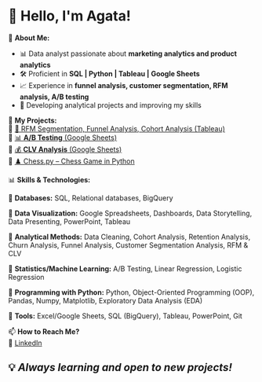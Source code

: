 # 👋 Hello, I'm Agata!

🎯 **About Me:**  
- 📊 Data analyst passionate about **marketing analytics and product analytics**  
- 🛠️ Proficient in **SQL | Python | Tableau | Google Sheets**  
- 📈 Experience in **funnel analysis, customer segmentation, RFM analysis, A/B testing**  
- 🚀 Developing analytical projects and improving my skills

📂 **My Projects:**  
🔹 [🎯 RFM Segmentation, Funnel Analysis, Cohort Analysis (Tableau)](https://public.tableau.com/app/profile/agata.vlasenko/vizzes)  
🔹 [📊 **A/B Testing** (Google Sheets)](https://docs.google.com/spreadsheets/d/1kgddWpSruVzPDeyv_qzPYOJREt0UYrLqVSwjDoQYWGM/edit?usp=sharing)  
🔹 [💰 **CLV Analysis** (Google Sheets)](https://docs.google.com/spreadsheets/d/13jCSN8GFWRkDy4OpPCNXi-kxqza30LPJ-Ok5drpG-9M/edit?usp=sharing)  
🔹 [♟️ Chess.py – Chess Game in Python]()  

📊 **Skills & Technologies:**  

🔹 **Databases:** SQL, Relational databases, BigQuery 

🔹 **Data Visualization:** Google Spreadsheets, Dashboards, Data Storytelling, Data Presenting, PowerPoint, Tableau 

🔹 **Analytical Methods:** Data Cleaning, Cohort Analysis, Retention Analysis, Churn Analysis, Funnel Analysis, Customer Segmentation Analysis, RFM & CLV 

🔹 **Statistics/Machine Learning:** A/B Testing, Linear Regression, Logistic Regression  

🔹 **Programming with Python:** Python, Object-Oriented Programming (OOP), Pandas, Numpy, Matplotlib, Exploratory Data Analysis (EDA)  

🔹 **Tools:** Excel/Google Sheets, SQL (BigQuery), Tableau, PowerPoint, Git  

📫 **How to Reach Me?**  
🔗 [LinkedIn](https://lt.linkedin.com/in/agata-vlasenko)  

## 💡 _Always learning and open to new projects!_

